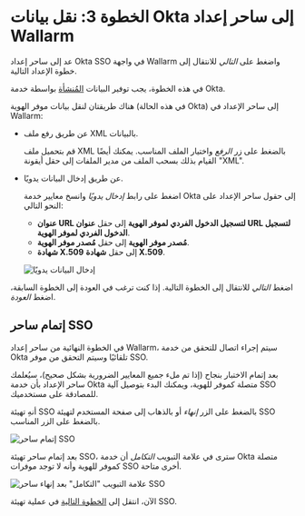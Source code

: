 #   الخطوة 3: نقل بيانات Okta إلى ساحر إعداد Wallarm

[img-transfer-metadata-manually]:   ../../../../images/admin-guides/configuration-guides/sso/okta/transfer-metadata-manually.png
[img-sp-wizard-finish]:             ../../../../images/admin-guides/configuration-guides/sso/okta/sp-wizard-finish.png
[img-integration-tab]:              ../../../../images/admin-guides/configuration-guides/sso/okta/integration-tab.png

[doc-allow-access-to-wl]:           allow-access-to-wl.md

[link-metadata]:                    setup-idp.md#downloading-metadata

عد إلى ساحر إعداد Okta SSO في واجهة Wallarm واضغط على *التالي* للانتقال إلى خطوة الإعداد التالية.

في هذه الخطوة، يجب توفير البيانات [المُنشأة][link-metadata] بواسطة خدمة Okta.

هناك طريقتان لنقل بيانات موفر الهوية (في هذه الحالة Okta) إلى ساحر الإعداد في Wallarm:
*   عن طريق رفع ملف XML بالبيانات.

    قم بتحميل ملف XML بالضغط على زر *الرفع* واختيار الملف المناسب. يمكنك أيضًا القيام بذلك بسحب الملف من مدير الملفات إلى حقل أيقونة "XML".

*   عن طريق إدخال البيانات يدويًا.

    اضغط على رابط *إدخال يدويًا* وانسخ معايير خدمة Okta إلى حقول ساحر الإعداد على النحو التالي:
    
    *   **عنوان URL لتسجيل الدخول الفردي لموفر الهوية** إلى حقل **عنوان URL لتسجيل الدخول الفردي لموفر الهوية**.
    *   **مُصدر موفر الهوية** إلى حقل **مُصدر موفر الهوية**.
    *   **شهادة X.509** إلى حقل **شهادة X.509**.
    
    ![إدخال البيانات يدويًا][img-transfer-metadata-manually]
    
اضغط *التالي* للانتقال إلى الخطوة التالية. إذا كنت ترغب في العودة إلى الخطوة السابقة، اضغط *العودة*.

##  إتمام ساحر SSO

في الخطوة النهائية من ساحر إعداد Wallarm، سيتم إجراء اتصال للتحقق من خدمة Okta تلقائيًا وسيتم التحقق من موفر SSO.

بعد إتمام الاختبار بنجاح (إذا تم ملء جميع المعايير الضرورية بشكل صحيح)، سيُعلمك ساحر الإعداد بأن خدمة Okta متصلة كموفر للهوية، ويمكنك البدء بتوصيل آلية SSO للمصادقة على مستخدميك.

أنهِ تهيئة SSO بالضغط على الزر *إنهاء* أو بالذهاب إلى صفحة المستخدم لتهيئة SSO بالضغط على الزر المناسب.

![إتمام ساحر SSO][img-sp-wizard-finish]

بعد إتمام ساحر تهيئة SSO، سترى في علامة التبويب *التكامل* أن خدمة Okta متصلة كموفر للهوية وأنه لا توجد موفرات SSO أخرى متاحة.

![علامة التبويب "التكامل" بعد إنهاء ساحر SSO][img-integration-tab]

الآن، انتقل إلى [الخطوة التالية][doc-allow-access-to-wl] في عملية تهيئة SSO.